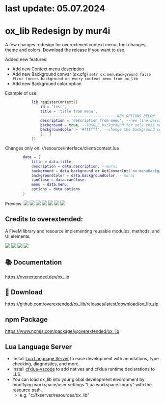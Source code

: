 # last update: 05.07.2024
# ox_lib Redesign by mur4i
A few changes redesign for overextened context menu, font changes, theme and colors.
Download the release if you want to use.


Added new features:
- Add new Context menu description
- Add new Background convar (ox.cfg)
```setr ox:menuBackground false #true forces background on every context menu from ox_lib```
- Add new Background color option

Example of use:
```lua
            lib.registerContext({
                id = 'test',
                title = 'title from menu',
                ---------------------------------- NEW OPTIONS BELOW
                description = 'description from menu', --new line description on menu
                background = true, --TOGGLE background for only this menu (you can change default to setr ox:menuBackground true)
                backgroundColor = '#ffffff', --change the background color
                [...]
            }) 
```

Changes only on: //resource/interface/client/context.lua
```lua
        data = {
            title = data.title,
            description = data.description, --murai
            background = data.background or GetConvarInt('ox:menuBackground', 0) == 1, --murai
            backgroundColor = data.backgroundColor, --murai
            canClose = data.canClose,
            menu = data.menu,
            options = data.options
        }
```
Preview:
![](https://cdn.discordapp.com/attachments/1287111536581808138/1287132626687099013/image.png?ex=670b75eb&is=670a246b&hm=370a91b52508388ca89b6b5613a1e9bedbecd852be19ed68ca99433ddbedee0a&)
![](https://cdn.discordapp.com/attachments/1287111536581808138/1287131833498210414/image.png?ex=670b752e&is=670a23ae&hm=ebb3cdca17036ce6f9500c95727bcd2d56ecf87d0d71fd2d82fa02c9219f6812&)
![](https://cdn.discordapp.com/attachments/1287111536581808138/1287132676888727673/image.png?ex=670b75f7&is=670a2477&hm=b9f661a8938229908b2a11d7f6a473d02bf6d658fea4b7dc0aa80d3efea83aec&)
![](https://cdn.discordapp.com/attachments/1287111536581808138/1287132821156266046/image.png?ex=670b761a&is=670a249a&hm=cdbf8a5d405478f4deb9cba77fef4ad6adcab9ef78901c89e69b480aeb749e87&)
![](https://cdn.discordapp.com/attachments/1287111536581808138/1287132953167794216/image.png?ex=670b7639&is=670a24b9&hm=61a62dfeb5b7c86fb30d686d71e6305bc4243b1e1e8ba40d286eae9817d8e341&)
![](https://cdn.discordapp.com/attachments/1287111536581808138/1287133049200447610/image.png?ex=670b7650&is=670a24d0&hm=dd647164c7978935c91b526dce8bfede771caf6a4445f0ea92876a8ccb3d1058&)
![](https://cdn.discordapp.com/attachments/1287111536581808138/1287133098714202165/image.png?ex=670b765c&is=670a24dc&hm=8edaf72afede15146496d91077d3ac88c3dcf09f0a399fed77fd51788c23cf62&)

## Credits to overextended:
A FiveM library and resource implementing reusable modules, methods, and UI elements.

![](https://img.shields.io/github/downloads/overextended/ox_lib/total?logo=github)
![](https://img.shields.io/github/downloads/overextended/ox_lib/latest/total?logo=github)
![](https://img.shields.io/github/contributors/overextended/ox_lib?logo=github)
![](https://img.shields.io/github/v/release/overextended/ox_lib?logo=github) 

## 📚 Documentation

https://overextended.dev/ox_lib

## 💾 Download

https://github.com/overextended/ox_lib/releases/latest/download/ox_lib.zip

## npm Package

https://www.npmjs.com/package/@overextended/ox_lib

## Lua Language Server

- Install [Lua Language Server](https://marketplace.visualstudio.com/items?itemName=sumneko.lua) to ease development with annotations, type checking, diagnostics, and more.
- Install [cfxlua-vscode](https://marketplace.visualstudio.com/items?itemName=overextended.cfxlua-vscode) to add natives and cfxlua runtime declarations to LLS.
- You can load ox_lib into your global development environment by modifying workspace/user settings "Lua.workspace.library" with the resource path.
  - e.g. "c:/fxserver/resources/ox_lib"
